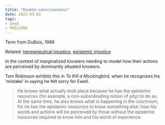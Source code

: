 ```yaml
---
title: "Double-consciousness"
date: 2022-03-03
tags:
- seed
- PHIL240A
---
```


Term from DuBois, 1989

Related: [hermeneutical injustice](thoughts/hermeneutical%20injustice.md), [epistemic injustice](thoughts/epistemic%20injustice.md)

In the context of marginalized knowers needing to model how their actions are perceived by dominantly situated knowers.

Tom Robinson exhibits this in *To Kill a Mockingbird*, when he recognizes his 'mistake' in saying he felt sorry for Ewell.

> He knows what actually took place because he has the epistemic resources (for example, a non-subordinating notion of pity) to do so. At the same time, he also knows what is happening in the courtroom, for he has the epistemic resources to know something else: how his words and actions will be perceived by those without the epistemic resources required to know him and his world of experience.